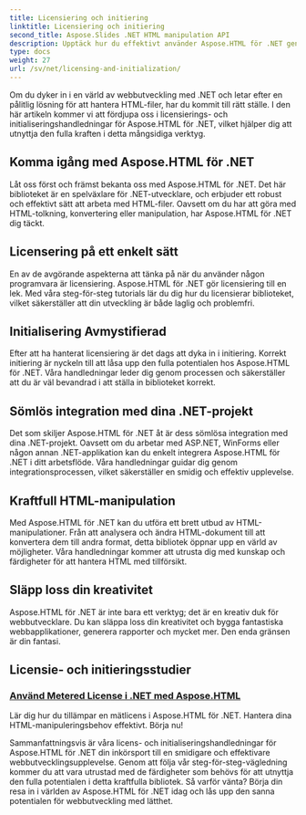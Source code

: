 ```yaml
---
title: Licensiering och initiering
linktitle: Licensiering och initiering
second_title: Aspose.Slides .NET HTML manipulation API
description: Upptäck hur du effektivt använder Aspose.HTML för .NET genom våra omfattande självstudier för licensiering och initialisering. Lås upp den fulla potentialen för detta verktyg.
type: docs
weight: 27
url: /sv/net/licensing-and-initialization/
---
```


Om du dyker in i en värld av webbutveckling med .NET och letar efter en pålitlig lösning för att hantera HTML-filer, har du kommit till rätt ställe. I den här artikeln kommer vi att fördjupa oss i licensierings- och initialiseringshandledningar för Aspose.HTML för .NET, vilket hjälper dig att utnyttja den fulla kraften i detta mångsidiga verktyg.

## Komma igång med Aspose.HTML för .NET

Låt oss först och främst bekanta oss med Aspose.HTML för .NET. Det här biblioteket är en spelväxlare för .NET-utvecklare, och erbjuder ett robust och effektivt sätt att arbeta med HTML-filer. Oavsett om du har att göra med HTML-tolkning, konvertering eller manipulation, har Aspose.HTML för .NET dig täckt. 

## Licensering på ett enkelt sätt

En av de avgörande aspekterna att tänka på när du använder någon programvara är licensiering. Aspose.HTML för .NET gör licensiering till en lek. Med våra steg-för-steg tutorials lär du dig hur du licensierar biblioteket, vilket säkerställer att din utveckling är både laglig och problemfri. 

## Initialisering Avmystifierad

Efter att ha hanterat licensiering är det dags att dyka in i initiering. Korrekt initiering är nyckeln till att låsa upp den fulla potentialen hos Aspose.HTML för .NET. Våra handledningar leder dig genom processen och säkerställer att du är väl bevandrad i att ställa in biblioteket korrekt. 

## Sömlös integration med dina .NET-projekt

Det som skiljer Aspose.HTML för .NET åt är dess sömlösa integration med dina .NET-projekt. Oavsett om du arbetar med ASP.NET, WinForms eller någon annan .NET-applikation kan du enkelt integrera Aspose.HTML för .NET i ditt arbetsflöde. Våra handledningar guidar dig genom integrationsprocessen, vilket säkerställer en smidig och effektiv upplevelse.

## Kraftfull HTML-manipulation

Med Aspose.HTML för .NET kan du utföra ett brett utbud av HTML-manipulationer. Från att analysera och ändra HTML-dokument till att konvertera dem till andra format, detta bibliotek öppnar upp en värld av möjligheter. Våra handledningar kommer att utrusta dig med kunskap och färdigheter för att hantera HTML med tillförsikt.

## Släpp loss din kreativitet

Aspose.HTML för .NET är inte bara ett verktyg; det är en kreativ duk för webbutvecklare. Du kan släppa loss din kreativitet och bygga fantastiska webbapplikationer, generera rapporter och mycket mer. Den enda gränsen är din fantasi.

## Licensie- och initieringsstudier
### [Använd Metered License i .NET med Aspose.HTML](./apply-metered-license/)
Lär dig hur du tillämpar en mätlicens i Aspose.HTML för .NET. Hantera dina HTML-manipuleringsbehov effektivt. Börja nu!

Sammanfattningsvis är våra licens- och initialiseringshandledningar för Aspose.HTML för .NET din inkörsport till en smidigare och effektivare webbutvecklingsupplevelse. Genom att följa vår steg-för-steg-vägledning kommer du att vara utrustad med de färdigheter som behövs för att utnyttja den fulla potentialen i detta kraftfulla bibliotek. Så varför vänta? Börja din resa in i världen av Aspose.HTML för .NET idag och lås upp den sanna potentialen för webbutveckling med lätthet.